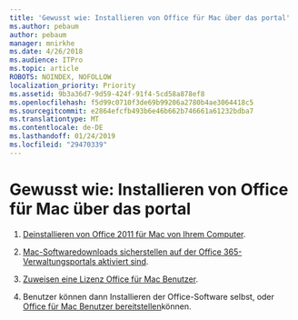 ```yaml
---
title: 'Gewusst wie: Installieren von Office für Mac über das portal'
ms.author: pebaum
author: pebaum
manager: mnirkhe
ms.date: 4/26/2018
ms.audience: ITPro
ms.topic: article
ROBOTS: NOINDEX, NOFOLLOW
localization_priority: Priority
ms.assetid: 9b3a36d7-9d59-424f-91f4-5cd58a878ef8
ms.openlocfilehash: f5d99c0710f3de69b99206a2780b4ae3064418c5
ms.sourcegitcommit: e2864efcfb493b6e46b662b746661a61232bdba7
ms.translationtype: MT
ms.contentlocale: de-DE
ms.lasthandoff: 01/24/2019
ms.locfileid: "29470339"
---
```

# <a name="how-to-install-mac-office-from-the-portal"></a>Gewusst wie: Installieren von Office für Mac über das portal

1. [Deinstallieren von Office 2011 für Mac von Ihrem Computer](https://support.office.com/article/4bfcd230-0ea1-4656-bf30-dbfa44d358fa).
    
2. [Mac-Softwaredownloads sicherstellen auf der Office 365-Verwaltungsportals aktiviert sind](https://support.office.com/article/c13051e6-f75c-4737-bc0d-7685dcedf360).
    
3. [Zuweisen eine Lizenz Office für Mac Benutzer](https://support.office.com/article/997596B5-4173-4627-B915-36ABAC6786DC).
    
4. Benutzer können dann Installieren der Office-Software selbst, oder [Office für Mac Benutzer bereitstellen](https://docs.microsoft.com/en-us/DeployOffice/mac/deployment-guide-for-office-for-mac)können.
    

